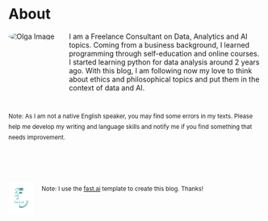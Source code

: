 # About
<div>
<img src="https://media-exp1.licdn.com/dms/image/C4E03AQFOZLozFWEgxw/profile-displayphoto-shrink_200_200/0/1657789017950?e=1665014400&v=beta&t=kkaJZqkrWRlgXFq__ZaS1d080zabrib5YHz1h1NoaCI" alt="Olga Image" width="100" align='left' style='border-radius:50%'/>
<div style='padding-left:120px'>
I am a Freelance Consultant on Data, Analytics and AI topics. Coming from a business background, I learned programming through self-education and online courses. I started learning python for data analysis around 2 years ago.
With this blog, I am following now my love to think about ethics and philosophical topics and put them in the context of data and AI. 
</div>
</div>
<br/><br/> 
<div>
<sub>Note: As I am not a native English speaker, you may find some errors in my texts. Please help me develop my writing and language skills and notify me if you find something that needs improvement. </sub>
 </div>

<br/><br/> 
<br/><br/> 
<img src="images/logo.png" alt="fast.ai_logo" width="50" align='left'/> &nbsp;&nbsp;&nbsp; <sub>Note: I use the [fast.ai](https://www.fast.ai/) template to create this blog. Thanks!</sub>

